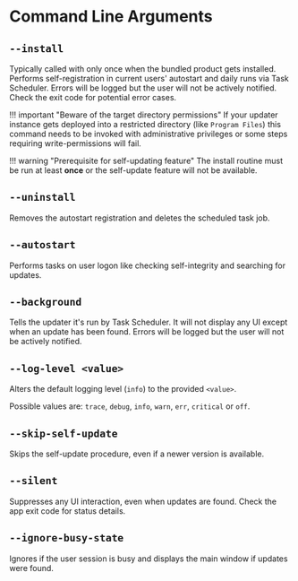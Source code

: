 # Command Line Arguments

## `--install`

Typically called with only once when the bundled product gets installed. Performs self-registration in current users' autostart and daily runs via Task Scheduler. Errors will be logged but the user will not be actively notified. Check the exit code for potential error cases.

!!! important "Beware of the target directory permissions"
    If your updater instance gets deployed into a restricted directory (like `Program Files`) this command needs to be invoked with administrative privileges or some steps requiring write-permissions will fail.

!!! warning "Prerequisite for self-updating feature"
    The install routine must be run at least **once** or the self-update feature will not be available.

## `--uninstall`

Removes the autostart registration and deletes the scheduled task job.

## `--autostart`

Performs tasks on user logon like checking self-integrity and searching for updates.

## `--background`

Tells the updater it's run by Task Scheduler. It will not display any UI except when an update has been found. Errors will be logged but the user will not be actively notified.

## `--log-level <value>`

Alters the default logging level (`info`) to the provided `<value>`.

Possible values are: `trace`, `debug`, `info`, `warn`, `err`, `critical` or `off`.

## `--skip-self-update`

Skips the self-update procedure, even if a newer version is available.

## `--silent`

Suppresses any UI interaction, even when updates are found. Check the app exit code for status details.

## `--ignore-busy-state`

Ignores if the user session is busy and displays the main window if updates were found.
